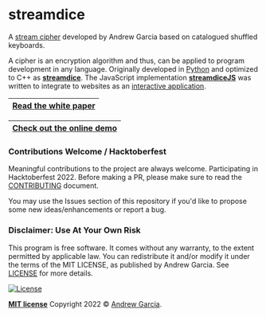 # streamdice

A [stream cipher](https://en.wikipedia.org/wiki/Stream_cipher) developed by Andrew Garcia based on catalogued shuffled keyboards. 

A cipher is an encryption algorithm and thus, can be applied to program development in
any language. Originally developed in [Python](./python) and optimized to C++ as [**streamdice**](./streamdice). The JavaScript implementation [**streamdiceJS**](./streamdiceJS) was written to integrate to websites as an [interactive application](https://andrewatcloud.com/streamdice/). 

| [Read the white paper](https://github.com/andrewrgarcia/streamdice/blob/main/whitepaper.pdf) |
| -------------------------------------------------------------------------------------------- |

| [Check out the online demo](https://andrewatcloud.com/streamdice/) |
| ------------------------------------------------------------------ |

### Contributions Welcome / Hacktoberfest

Meaningful contributions to the project are always welcome. Participating in Hacktoberfest 2022. Before making a PR, please make sure to read the [CONTRIBUTING](./CONTRIBUTING.md) document.

You may use the Issues section of this repository if you'd like to propose some new ideas/enhancements or report a bug.

### Disclaimer: Use At Your Own Risk

This program is free software. It comes without any warranty, to the extent permitted by applicable law. You can redistribute it and/or modify it under the terms of the MIT LICENSE, as published by Andrew Garcia. See [LICENSE](https://github.com/andrewrgarcia/streamdice/blob/main/LICENSE) for more details.

[![License](http://img.shields.io/:license-mit-blue.svg?style=flat-square)](http://badges.mit-license.org)

**[MIT license](./LICENSE)** Copyright 2022 © <a href="https://github.com/andrewrgarcia" target="_blank">Andrew Garcia</a>.

